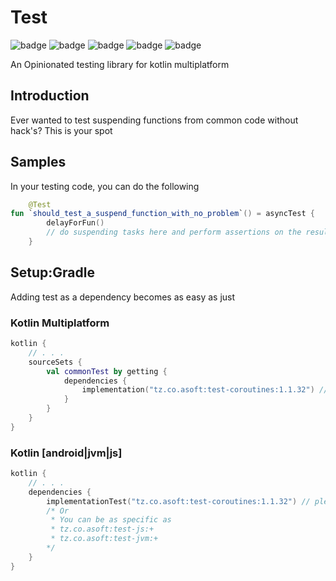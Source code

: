 # Test

![badge][badge-maven] ![badge][badge-mpp] ![badge][badge-android] ![badge][badge-js] ![badge][badge-jvm]

An Opinionated testing library for kotlin multiplatform

## Introduction

Ever wanted to test suspending functions from common code without hack's? This is your spot

## Samples

In your testing code, you can do the following

```kotlin
    @Test
fun `should_test_a_suspend_function_with_no_problem`() = asyncTest {
        delayForFun()
        // do suspending tasks here and perform assertions on the results
    }
```

## Setup:Gradle

Adding test as a dependency becomes as easy as just

### Kotlin Multiplatform

```kotlin
kotlin {
    // . . .
    sourceSets {
        val commonTest by getting {
            dependencies {
                implementation("tz.co.asoft:test-coroutines:1.1.32") // please use the latest version possible
            }
        }
    }
}
```

### Kotlin [android|jvm|js]

```kotlin
kotlin {
    // . . .
    dependencies {
        implementationTest("tz.co.asoft:test-coroutines:1.1.32") // please use the latest version possible
        /* Or
         * You can be as specific as
         * tz.co.asoft:test-js:+
         * tz.co.asoft:test-jvm:+
        */
    }
}
```

[badge-maven]: https://img.shields.io/maven-central/v/tz.co.asoft/test-core/1.1.32?style=flat

[badge-mpp]: https://img.shields.io/badge/kotlin-multiplatform-blue?style=flat

[badge-android]: http://img.shields.io/badge/platform-android-brightgreen.svg?style=flat

[badge-js]: http://img.shields.io/badge/platform-js-yellow.svg?style=flat

[badge-jvm]: http://img.shields.io/badge/platform-jvm-orange.svg?style=flat
